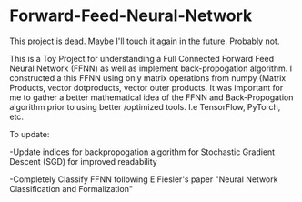# Forward-Feed-Neural-Network


This project is dead. Maybe I'll touch it again in the future. Probably not.

This is a Toy Project for understanding a Full Connected Forward Feed Neural Network (FFNN) as well as implement back-propogation algorithm. I constructed a this FFNN using only matrix operations from numpy (Matrix Products, vector dotproducts, vector outer products.
It was important for me to gather a better mathematical idea of the FFNN and Back-Propogation algorithm prior to using
better /optimized tools. I.e TensorFlow, PyTorch, etc. 

To update:

-Update indices for backpropogation algorithm for Stochastic Gradient Descent (SGD) for improved readability 

-Completely Classify FFNN following E Fiesler's paper "Neural Network Classification and Formalization"

